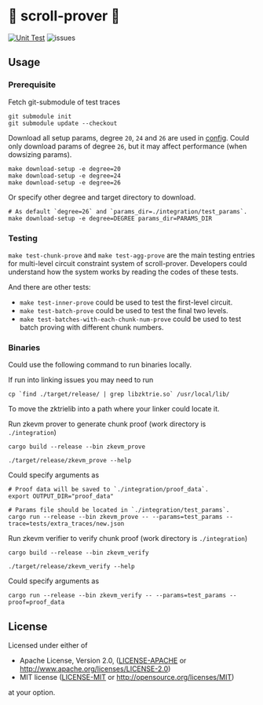 # 📜 scroll-prover 📜
[![Unit Test](https://github.com/scroll-tech/scroll-prover/actions/workflows/unit_test.yml/badge.svg)](https://github.com/scroll-tech/scroll-prover/actions/workflows/unit_test.yml)
![issues](https://img.shields.io/github/issues/scroll-tech/scroll-prover)

## Usage
### Prerequisite

Fetch git-submodule of test traces
```shell
git submodule init
git submodule update --checkout
```

Download all setup params, degree `20`, `24` and `26` are used in [config](https://github.com/scroll-tech/scroll-prover/tree/main/integration/configs).
Could only download params of degree `26`, but it may affect performance (when dowsizing params).
```shell
make download-setup -e degree=20
make download-setup -e degree=24
make download-setup -e degree=26
```
Or specify other degree and target directory to download.
```shell
# As default `degree=26` and `params_dir=./integration/test_params`.
make download-setup -e degree=DEGREE params_dir=PARAMS_DIR
```

### Testing

`make test-chunk-prove` and `make test-agg-prove` are the main testing entries for multi-level circuit constraint system of scroll-prover. Developers could understand how the system works by reading the codes of these tests.

And there are other tests:
- `make test-inner-prove` could be used to test the first-level circuit.
- `make test-batch-prove` could be used to test the final two levels.
- `make test-batches-with-each-chunk-num-prove` could be used to test batch proving with different chunk numbers.

### Binaries

Could use the following command to run binaries locally.

If run into linking issues you may need to run
```shell
cp `find ./target/release/ | grep libzktrie.so` /usr/local/lib/
```
To move the zktrielib into a path where your linker could locate it.

Run zkevm prover to generate chunk proof (work directory is `./integration`)
```shell
cargo build --release --bin zkevm_prove

./target/release/zkevm_prove --help
```
Could specify arguments as
```shell
# Proof data will be saved to `./integration/proof_data`.
export OUTPUT_DIR="proof_data"

# Params file should be located in `./integration/test_params`.
cargo run --release --bin zkevm_prove -- --params=test_params --trace=tests/extra_traces/new.json
```

Run zkevm verifier to verify chunk proof (work directory is `./integration`)
```shell
cargo build --release --bin zkevm_verify

./target/release/zkevm_verify --help
```
Could specify arguments as
```shell
cargo run --release --bin zkevm_verify -- --params=test_params --proof=proof_data
```

## License

Licensed under either of

- Apache License, Version 2.0, ([LICENSE-APACHE](LICENSE-APACHE) or http://www.apache.org/licenses/LICENSE-2.0)
- MIT license ([LICENSE-MIT](LICENSE-MIT) or http://opensource.org/licenses/MIT)

at your option.
